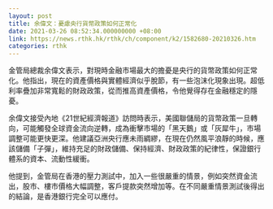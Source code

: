 ```yaml
---
layout: post
title: 余偉文：憂慮央行貨幣政策如何正常化　
date: 2021-03-26 08:52:34.000000000 +08:00
link: https://news.rthk.hk/rthk/ch/component/k2/1582680-20210326.htm
categories: rthk
---
```


金管局總裁余偉文表示，對現時金融市場最大的擔憂是央行的貨幣政策如何正常化。他指出，現在的資產價格與實體經濟似乎脫節，有一些泡沫化現象出現。超低利率疊加非常寬鬆的財政政策，從而推高資產價格，令他覺得存在金融穩定的隱憂。

余偉文接受內地《21世紀經濟報道》訪問時表示，美國聯儲局的貨幣政策一旦轉向，可能觸發全球資金流向逆轉，成為衝擊市場的「黑天鵝」或「灰犀牛」，市場調整可能更快更深。他建議亞洲央行應未雨綢繆，在現在仍然風平浪靜的時候，應該儲備「子彈」，維持充足的財政儲備、保持經濟、財政政策的紀律性，保證銀行體系的資本、流動性緩衝。

他提到，金管局在香港的壓力測試中，加入一些很嚴重的情景，例如突然資金流出，股市、樓市價格大幅調整，客戶提款突然增加等。在不同嚴重情景測試後得出的結論，是香港銀行完全可以應付。
